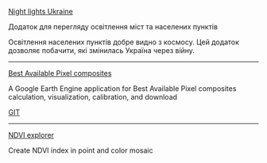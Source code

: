 [Night lights Ukraine](https://sergeyshchus.users.earthengine.app/view/night-lights-ukraine)

Додаток для перегляду освітлення міст та населених пунктів

Освітлення населених пунктів добре видно з космосу. Цей додаток дозволяє побачити, які змінилась Україна через війну.

--------------


[Best Available Pixel composites](https://saveriofrancini.users.earthengine.app/view/bap-gee)

A Google Earth Engine application for Best Available Pixel composites calculation, visualization, calibration, and download

[GIT](https://github.com/saveriofrancini/bap)


-----------------------

[NDVI explorer](https://sergeyshchus.users.earthengine.app/view/ndvi-explorer)

Create NDVI index in point and color mosaic
